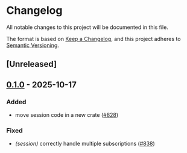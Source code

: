 # Changelog

All notable changes to this project will be documented in this file.

The format is based on [Keep a Changelog](https://keepachangelog.com/en/1.0.0/),
and this project adheres to [Semantic Versioning](https://semver.org/spec/v2.0.0.html).

## [Unreleased]

## [0.1.0](https://github.com/agntcy/slim/releases/tag/slim-session-v0.1.0) - 2025-10-17

### Added

- move session code in a new crate ([#828](https://github.com/agntcy/slim/pull/828))

### Fixed

- *(session)* correctly handle multiple subscriptions ([#838](https://github.com/agntcy/slim/pull/838))
